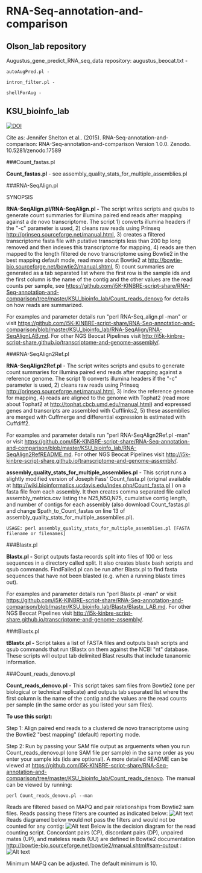 RNA-Seq-annotation-and-comparison
=================================

Olson_lab repository
--------------------

  Augustus_gene_predict_RNA_seq_data repository:
    augustus_beocat.txt -

    autoAugPred.pl -

    intron_filter.pl -

    shellForAug -
    
KSU_bioinfo_lab
---------------

[![DOI](https://zenodo.org/badge/doi/10.5281/zenodo.17589.svg)](http://dx.doi.org/10.5281/zenodo.17589)

Cite as: Jennifer Shelton et al.. (2015). RNA-Seq-annotation-and-comparison: RNA-Seq-annotation-and-comparison Version 1.0.0. Zenodo. 10.5281/zenodo.17589

###Count_fastas.pl

**Count_fastas.pl** - see assembly_quality_stats_for_multiple_assemblies.pl

###RNA-SeqAlign.pl

SYNOPSIS

**RNA-SeqAlign.pl/RNA-SeqAlign.pl -** The script writes scripts and qsubs to generate
       count summaries for illumina paired end reads after mapping against a
       de novo transcriptome. The script 1) converts illumina headers if the
       "-c" parameter is used, 2) cleans raw reads using Prinseq
       http://prinseq.sourceforge.net/manual.html, 3) creates a filtered
       transcriptome fasta file with putative transcripts less than 200 bp
       long removed and then indexes this transcriptome for mapping, 4) reads
       are then mapped to the length filtered de novo transcriptome using
       Bowtie2 in the best mapping default mode, read more about Bowtie2 at
       http://bowtie-bio.sourceforge.net/bowtie2/manual.shtml, 5) count
       summaries are generated as a tab separated list where the first row is
       the sample ids and the first column is the name of the contig and the
       other values are the read counts per sample, see
       https://github.com/i5K-KINBRE-script-share/RNA-Seq-annotation-and-comparison/tree/master/KSU_bioinfo_lab/Count_reads_denovo
       for details on how reads are summarized.

For examples and parameter details run "perl RNA-Seq_align.pl -man" or visit https://github.com/i5K-KINBRE-script-share/RNA-Seq-annotation-and-comparison/blob/master/KSU_bioinfo_lab/RNA-SeqAlign/RNA-SeqAlignLAB.md. For other NGS Beocat Pipelines visit http://i5k-kinbre-script-share.github.io/transcriptome-and-genome-assembly/.

###RNA-SeqAlign2Ref.pl

**RNA-SeqAlign2Ref.pl** - The script writes scripts and qsubs to generate count summaries for illumina paired end reads after mapping against a reference genome. The script 1) converts illumina headers if the "-c" parameter is used, 2) cleans raw reads using Prinseq http://prinseq.sourceforge.net/manual.html, 3) index the reference genome for mapping, 4) reads are aligned to the genome with Tophat2 (read more about Tophat2 at http://tophat.cbcb.umd.edu/manual.html) and expressed genes and transcripts are assembled with Cufflinks2, 5) these assemblies are merged with Cuffmerge and differential expression is estimated with Cuffdiff2.

For examples and parameter details run "perl RNA-SeqAlign2Ref.pl -man" or visit https://github.com/i5K-KINBRE-script-share/RNA-Seq-annotation-and-comparison/blob/master/KSU_bioinfo_lab/RNA-SeqAlign2RefREADME.md. For other NGS Beocat Pipelines visit http://i5k-kinbre-script-share.github.io/transcriptome-and-genome-assembly/.

**assembly_quality_stats_for_multiple_assemblies.pl** - This script runs a slightly modified version of Joseph Fass' Count_fasta.pl (original available at http://wiki.bioinformatics.ucdavis.edu/index.php/Count_fasta.pl ) on a fasta file from each assembly. It then creates comma separated file called assembly_metrics.csv listing the N25,N50,N75, cumulative contig length, and number of contigs for each assembly (also download Count_fastas.pl and change $path_to_Count_fastas on line 13 of assembly_quality_stats_for_multiple_assemblies.pl).

```
USAGE: perl assembly_quality_stats_for_multiple_assemblies.pl [FASTA filename or filenames]
```

###Blastx.pl

**Blastx.pl -** Script outputs fasta records split into files  of 100 or less sequences in a directory called split. It also creates blastx bash scripts and qsub commands. FindFailed.pl can be run after Blastx.pl to find fasta sequences that have not been blasted (e.g. when a running blastx times out).

For examples and parameter details run "perl Blastx.pl -man" or visit https://github.com/i5K-KINBRE-script-share/RNA-Seq-annotation-and-comparison/blob/master/KSU_bioinfo_lab/Blastx/Blastx_LAB.md. For other NGS Beocat Pipelines visit http://i5k-kinbre-script-share.github.io/transcriptome-and-genome-assembly/.

###tBlastx.pl

**tBlastx.pl -** Script takes a list of FASTA files and outputs bash scripts and qsub commands that run tBlastx on them against the NCBI "nt" database. These scripts will output tab delimited Blast results that include taxanomic information.  

###Count_reads_denovo.pl

**Count_reads_denovo.pl** - This script takes sam files from Bowtie2 (one per biological or technical replicate) and outputs tab separated list where the first column is the name of the contig and the values are the read counts per sample (in the same order as you listed your sam files).

**To use this script:**

Step 1: Align paired end reads to a clustered de novo transcriptome using the Bowtie2 "best mapping" (default) reporting mode.

Step 2: Run by passing your SAM file output as arguements when you run Count_reads_denovo.pl (one SAM file per sample) in the same order as you enter your sample ids (ids are optional). A more detailed README can be viewed at https://github.com/i5K-KINBRE-script-share/RNA-Seq-annotation-and-comparison/tree/master/KSU_bioinfo_lab/Count_reads_denovo. The manual can be viewed by running:

```
perl Count_reads_denovo.pl --man
```

Reads are filtered based on MAPQ and pair relationships from Bowtie2 sam files. Reads passing these filters are counted as indicated below:
  ![Alt text](https://raw.github.com/i5K-KINBRE-script-share/RNA-Seq-annotation-and-comparison/master/KSU_bioinfo_lab/accepted_alignments.png)
  Reads diagramed below would not pass the filters and would not be counted for any contig:
  ![Alt text](https://raw.github.com/i5K-KINBRE-script-share/RNA-Seq-annotation-and-comparison/master/KSU_bioinfo_lab/rejected_alignments.png)
  Below is the decision diagram for the read counting script. Concordant pairs (CP), discordant pairs (DP), unpaired mates (UP), and mateless reads (UU) are defined in Bowtie2 documentation http://bowtie-bio.sourceforge.net/bowtie2/manual.shtml#sam-output
:
  ![Alt text](https://raw.github.com/i5K-KINBRE-script-share/RNA-Seq-annotation-and-comparison/master/KSU_bioinfo_lab/count_diagram.png)

Minimum MAPQ can be adjusted. The default minimum is 10.


